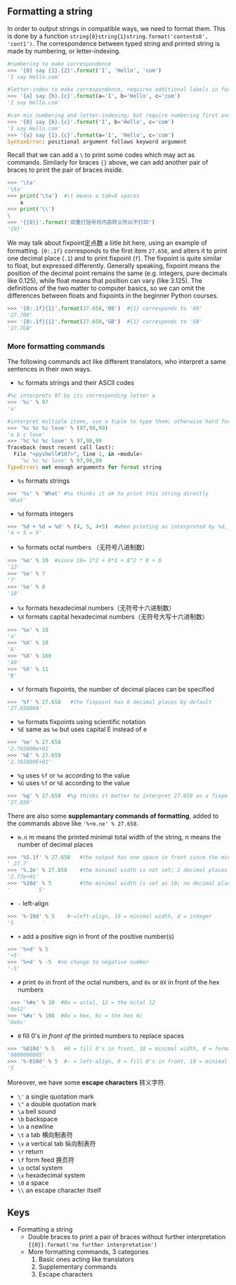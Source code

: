 ## Formatting a string
In order to output strings in compatible ways, we need to format them. This is done by a function `string{0}string{1}string.format('contents0', 'cont1')`. The correspondence between typed string and printed string is made by numbering, or letter-indexing.
```Python
#numbering to make correspondence
>>> '{0} say {1}.{2}'.format('I', 'Hello', 'com') 
'I say Hello.com'

#letter-index to make correspondence, requires additional labels in format()
>>> '{a} say {b}.{c}'.format(a='I', b='Hello', c='com')
'I say Hello.com'

#can mix numbering and letter-indexing; but require numbering first and then letters, other orders not allowed
>>> '{0} say {b}.{c}'.format('I', b='Hello', c='com')
'I say Hello.com'
>>> '{a} say {1}.{c}'.format(a='I', 'Hello', c='com')
SyntaxError: positional argument follows keyword argument
```
Recall that we can add a `\` to print some codes which may act as commands. Similarly for braces `{}` above, we can add another pair of braces to print the pair of braces inside. 
```Python
>>> '\ta'
'\ta'
>>> print('\ta')  #\t means a tab=8 spaces
	a
>>> print('\\')
\
>>> '{{0}}'.format('双重打括号将内容转义所以不打印')
'{0}'
```
We may talk about fixpoint定点数 a liitle bit here, using an example of formatting. `{0:.1f}` corresponds to the first item `27.658`, and alters it to print one decimal place (`.1`) and to print fixpoint (`f`). The fixpoint is quite similar to float, but expressed differently. Generally speaking, fixpoint means the position of the decimal point remains the same (e.g. integers, pure decimals like 0.125), while float means that position can vary (like 3.125). The definitions of the two matter to computer basics, so we can omit the differences between floats and fixpoints in the beginner Python courses.
```Python
>>> '{0:.1f}{1}'.format(27.658,'08')  #{1} corresponds to '08'
'27.708'
>>> '{0:.1f}{1}'.format(27.658,'GB')  #{1} corresponds to 'GB'
'27.7GB'
```
### More formatting commands
The following commands act like different translators, who interpret a same sentences in their own ways.
- `%c` formats strings and their ASCII codes
```Python
#%c interprets 97 by its corresponding letter a
>>> '%c' % 97  
'a'

#interpret multiple items, use a tuple to type them; otherwise hard for Python to understand
>>> '%c %c %c love' % (97,98,99)
'a b c love'
>>> '%c %c %c love' % 97,98,99
Traceback (most recent call last):
  File "<pyshell#107>", line 1, in <module>
    '%c %c %c love' % 97,98,99
TypeError: not enough arguments for format string
```
- `%s` formats strings
```Python
>>> '%s' % 'What' #%s thinks it ok to print this string directly
'What'
```
- `%d` formats integers
```Python
>>> '%d + %d = %d' % (4, 5, 4+5)  #when printing as interpreted by %d, also compute 4+5 as 9 automtically
'4 + 5 = 9'
```
- `%o` formats octal numbers （无符号八进制数）
```Python
>>> '%o' % 10  #since 10= 1*2 + 8*1 + 8^2 * 0 + 0 
'12'
>>> '%o' % 7
'7'
>>> '%o' % 8
'10'
```
- `%x` formats hexadecimal numbers（无符号十六进制数）　
- `%X` formats capital hexadecimal numbers（无符号大写十六进制数）
```Python
>>> '%x' % 10
'a'
>>> '%X' % 10
'A'
>>> '%X' % 160
'A0'
>>> '%X' % 11
'B'
```
- `%f` formats fixpoints, the number of decimal places can be specified
```Python
>>> '%f' % 27.658   #the fixpoint has 6 decimal places by default
'27.658000'
```
- `%e` formats fixpoints using scientific notation
- `%E` same as `%e` but uses capital E instead of e
```Python
>>> '%e' % 27.658
'2.765800e+01'
>>> '%E' % 27.658
'2.765800E+01'
```
- `%g` uses `%f` or `%e` according to the value
- `%G` uses `%f` or `%E` according to the value
```Python
>>> '%g' % 27.658  #%g thinks it better to interpret 27.658 as a fixpoint=27.658
'27.658'
```

There are also some __supplemantary commands of formatting__, added to the commands above like `'%+m.ne' % 27.658`.
- `m.n` m means the printed minimal total width of the string, n means the number of decimal places
```Python
>>> '%5.1f' % 27.658   #the output has one space in front since the minimal width is set as 5; 1 decimal place
' 27.7'
>>> '%.2e' % 27.658    #the minimal width is not set; 2 decimal places
'2.77e+01'
>>> '%10d' % 5         #the minimal width is set as 10; no decimal place
'         5'
```
- `-` left-align
```Python
>>> '%-10d' % 5    #-=left-align, 10 = minimal width, d = integer
'5         '
```
- `+` add a positive sign in front of the positive number(s)
```Python
>>> '%+d' % 5  
'+5'
>>> '%+d' % -5  #no change to negative number
'-5'
```
- `#` print `0o` in front of the octal numbers, and `0x` or `0X` in front of the hex numbers
```Python
 >>> '%#o' % 10  #0o = octal, 12 = the octal 12
'0o12'
>>> '%#x' % 108  #0x = hex, 6c = the hex 6c
'0x6c'
```
- `0` fill 0's _in front of_ the printed numbers to replace spaces
```Python
>>> '%010d' % 5   #0 = fill 0's in front, 10 = minimal width, d = format integers
'0000000005'
>>> '%-010d' % 5  #- = left-align, 0 = fill 0's in front, 10 = minimal width, d = format integers; 0's are only filled in front so as to avoid changing 5 to 5000000000
'5         '
```
Moreover, we have some __escape characters__ 转义字符.
- `\'` a single quotation mark
- `\"` a double quotation mark
- `\a` bell sound
- `\b` backspace
- `\n` a newline
- `\t` a tab 横向制表符
- `\v` a vertical tab 纵向制表符
- `\r` return
- `\f` form feed 换页符
- `\o` octal system
- `\x` hexadecimal system
- `\0` a space
- `\\` an escape character itself

## Keys
- Formatting a string
  - Double braces to print a pair of braces without further interpretation `{{0}}.format('no further interpretation')`
  - More formatting commands, 3 categories
    1. Basic ones acting like translators
    2. Supplementary commands
    3. Escape characters
